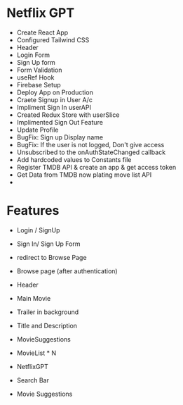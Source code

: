 #   Netflix GPT
- Create React App
- Configured Tailwind CSS
- Header
- Login Form
- Sign Up form
- Form Validation
- useRef Hook
- Firebase Setup 
- Deploy App on Production
- Craete Signup in User A/c
- Impliment Sign In userAPI
- Created Redux Store with userSlice
- Implimented Sign Out Feature
- Update Profile
- BugFix: Sign up Display name
- BugFix: If the user is not logged, Don't give access
- Unsubscribed to the onAuthStateChanged callback
- Add hardcoded values to Constants file
- Register TMDB API & create an app & get access token
- Get Data from TMDB now plating move list API
- 

# Features
- Login / SignUp
 - Sign In/ Sign Up Form
 - redirect to Browse Page
 
- Browse page (after authentication)
 - Header
 - Main Movie
  - Trailer in background
  - Title and Description
  - MovieSuggestions
   - MovieList * N

- NetflixGPT
 - Search Bar
 - Movie Suggestions